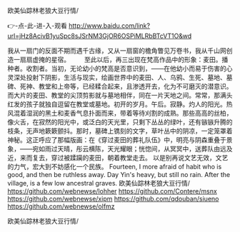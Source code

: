 
欧美仙踪林老狼大豆行情/




👉-点-此-进-入-观看  http://www.baidu.com/link?url=jHz8AcivB1yuSpc8sJSrNM3GjOR6OSPiMLRbBTcVT1O&wd




我从一扇门的反面不期而遇千古缘，又从一扇窗的檐角瞥见万卷书，我从千山网创造一扇扇虚掩的星宿。
　　至此以后，再三出现在梵高作品中的形象：麦田。播种者。收割者。当初，无论幼小的梵高是否意识到，——在他幼小而易于伤害的心灵深处投射下阴影，生活与现实，绘画世界中的麦田、人、乌鸦、生死、墓地、墓碑、死神、教堂和上帝等，已经糅合起来，且渗透开去，化为不可磨灭的潜意识。而大片的麦田、教堂的尖顶剪影就与墓地相伴，同在一片天地之间。常常，那满头红发的孩子就独自逗留在教堂或墓地。初开的岁月。午后。寂静。灼人的阳光。热风混着湿润的黑土和麦香气息扑面而来，带着等待刈割的成熟。那些高高的丝柏，像火舌，在寂然的阳光中，或泛白的天光里，只剩下丛丛的绿叶，还有镞镞升腾的枝条，无声地簌簌颤抖。那时，墓碑上镌刻的文字，草叶丛中的阴凉，一定笼罩着神秘。这正呼应了那幅版画：在《穿过麦田的葬礼队伍》中，明亮与阴森重叠于景象，——宛如雨过天晴，彤云横陈，天光耀眼；恍惚间，从冥冥中，送葬队由远及近，来而复去，穿过被蹂躏的麦田，朝着教堂走去。
以是别再说文艺无效，文艺的力气，宏大到不妨感化一个民族。
Fourteen, I more afraid of habit who is good, and then be ruthless away.
Day Yin's heavy, but still no rain.
After the village, is a few low ancestral graves.
欧美仙踪林老狼大豆行情/ https://github.com/webnewse/lohher
https://github.com/Contere/msnx
https://github.com/webnewse/xipm
https://github.com/qdouban/siueno
https://github.com/webnewse/olfmz





欧美仙踪林老狼大豆行情/
